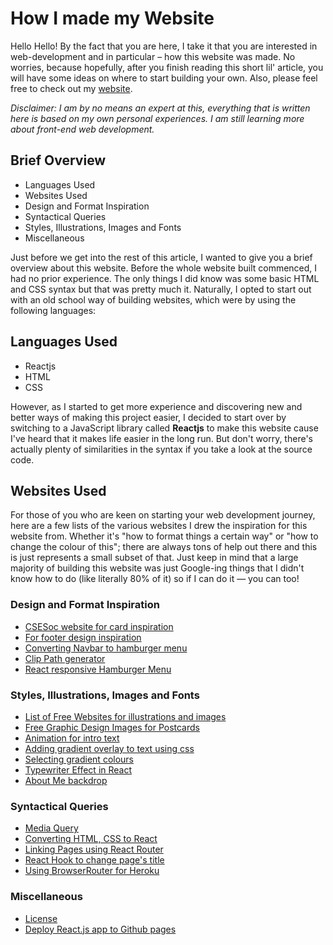 # How I made my Website

Hello Hello! By the fact that you are here, I take it that you are interested in web-development and in particular – how this website was made. No worries, because hopefully, after you finish reading this short lil' article, you will have some ideas on where to start building your own. Also, please feel free to check out my [website](https://darianlmj.herokuapp.com).

*Disclaimer: I am by no means an expert at this, everything that is written here is based on my own personal experiences. I am still learning more about front-end web development.*


## Brief Overview

- Languages Used
- Websites Used
- Design and Format Inspiration
- Syntactical Queries
- Styles, Illustrations, Images and Fonts
- Miscellaneous


Just before we get into the rest of this article, I wanted to give you a brief overview about this website. Before the whole website built commenced, I had no prior experience. The only things I did know was some basic HTML and CSS syntax but that was pretty much it. Naturally, I opted to start out with an old school way of building websites, which were by using the following languages:


## Languages Used

- Reactjs
- HTML
- CSS

However, as I started to get more experience and discovering new and better ways of making this project easier, I decided to start over by switching to a JavaScript library called **Reactjs** to make this website cause I've heard that it makes life easier in the long run. But don't worry, there's actually plenty of similarities in the syntax if you take a look at the source code.

## Websites Used

For those of you who are keen on starting your web development journey, here are a few lists of the various websites I drew the inspiration for this website from. Whether it's "how to format things a certain way" or "how to change the colour of this"; there are always tons of help out there and this is just represents a small subset of that. Just keep in mind that a large majority of building this website was just Google-ing things that I didn't know how to do (like literally 80% of it) so if I can do it — you can too!

### Design and Format Inspiration

- [CSESoc website for card inspiration](https://media.csesoc.org.au/tag/csesoc/)
- [For footer design inspiration](https://www.web-eau.net/blog/10-best-footer-html-css-snippets)
- [Converting Navbar to hamburger menu](https://dev.to/devggaurav/let-s-build-a-responsive-navbar-and-hamburger-menu-using-html-css-and-javascript-4gci)
- [Clip Path generator](https://bennettfeely.com/clippy/)
- [React responsive Hamburger Menu](https://www.youtube.com/watch?v=Nl54MJDR2p8)

### Styles, Illustrations, Images and Fonts

- [List of Free Websites for illustrations and images](https://graygrids.com/sites-to-download-web-graphic-design-elements/)
- [Free Graphic Design Images for Postcards](https://undraw.co/)
- [Animation for intro text](https://tobiasahlin.com/moving-letters/)
- [Adding gradient overlay to text using css](https://fossheim.io/writing/posts/css-text-gradient/)
- [Selecting gradient colours](https://uigradients.com/)
- [Typewriter Effect in React](https://www.npmjs.com/package/react-typewriter-effect)
- [About Me backdrop](https://medium.com/@jess_28346/upgrade-your-css-styling-with-clip-path-ddf6d4a3df5f)

### Syntactical Queries

- [Media Query](https://css-tricks.com/snippets/css/media-queries-for-standard-devices/)
- [Converting HTML, CSS to React](https://kirtikau.medium.com/react-converting-static-html-website-to-react-application-1a877a8e9948)
- [Linking Pages using React Router](https://www.youtube.com/watch?v=Law7wfdg_ls)
- [React Hook to change page's title](https://devdojo.com/krissanawat101/3-ways-to-set-a-document-title-in-react)
- [Using BrowserRouter for Heroku](https://stackoverflow.com/questions/41772411/react-routing-works-in-local-machine-but-not-heroku)

### Miscellaneous

- [License](https://docs.github.com/en/github/creating-cloning-and-archiving-repositories/creating-a-repository-on-github/licensing-a-repository)
- [Deploy React.js app to Github pages](https://www.youtube.com/watch?v=1wDzEjXbblM)
